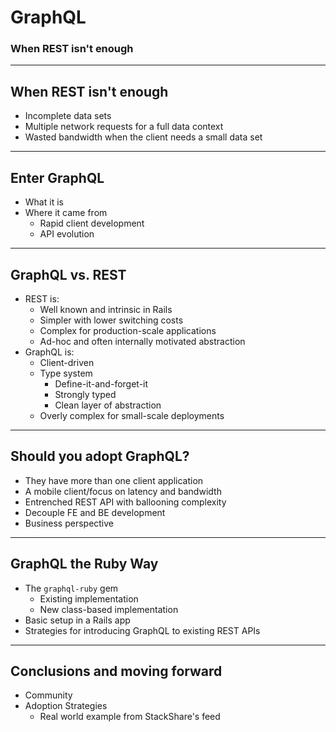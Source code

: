 # GraphQL
### When REST isn't enough

---

## When REST isn't enough

  - Incomplete data sets
  - Multiple network requests for a full data context
  - Wasted bandwidth when the client needs a small data set

---

## Enter GraphQL
  - What it is
  - Where it came from
    - Rapid client development
    - API evolution

---

## GraphQL vs. REST
  - REST is:
    - Well known and intrinsic in Rails
    - Simpler with lower switching costs
    - Complex for production-scale applications
    - Ad-hoc and often internally motivated abstraction
  - GraphQL is:
    - Client-driven
    - Type system
      - Define-it-and-forget-it
      - Strongly typed
      - Clean layer of abstraction
    - Overly complex for small-scale deployments

---

## Should you adopt GraphQL?
  - They have more than one client application
  - A mobile client/focus on latency and bandwidth
  - Entrenched REST API with ballooning complexity
  - Decouple FE and BE development
  - Business perspective

---

## GraphQL the Ruby Way
  - The `graphql-ruby` gem
    - Existing implementation
    - New class-based implementation
  - Basic setup in a Rails app
  - Strategies for introducing GraphQL to existing REST APIs

---

## Conclusions and moving forward
  - Community
  - Adoption Strategies
    - Real world example from StackShare's feed
